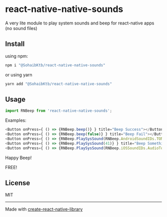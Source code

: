 # react-native-native-sounds

A very lite module to play system sounds and beep for react-native apps (no sound files)


## Install
using npm:
```js
npm i "@SohaibKtb/react-native-native-sounds"
```
or using yarn
```js
yarn add "@SohaibKtb/react-native-native-sounds"
```
## Usage

```js
import RNBeep from 'react-native-native-sounds';
```
Examples:
```js
<Button onPress={ () => {RNBeep.beep()} } title="Beep Success"></Button>
<Button onPress={ () => {RNBeep.beep(false)} } title="Beep Fail"></Button>
<Button onPress={ () => {RNBeep.PlaySysSound(RNBeep.AndroidSoundIDs.TONE_CDMA_ABBR_ALERT)} } title="Beep Android Custom"></Button>
<Button onPress={ () => {RNBeep.PlaySysSound(41)} } title="Beep Something"></Button>
<Button onPress={ () => {RNBeep.PlaySysSound(RNBeep.iOSSoundIDs.AudioToneBusy)} } title="Beep iOS Custom"></Button>
```

Happy Beep!

FREE!
## License

MIT

---

Made with [create-react-native-library](https://github.com/callstack/react-native-builder-bob)
